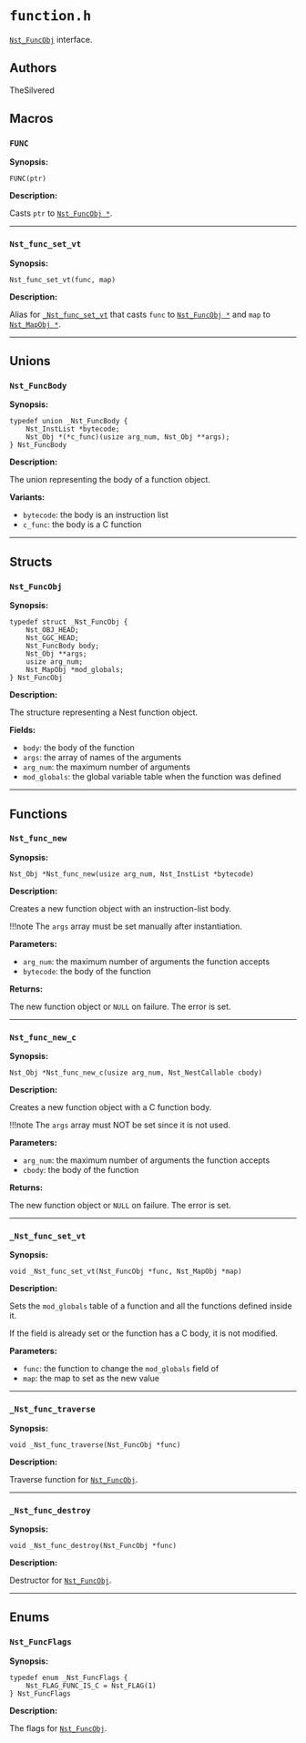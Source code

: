 # `function.h`

[`Nst_FuncObj`](c_api-function.md#nst_funcobj) interface.

## Authors

TheSilvered

## Macros

### `FUNC`

**Synopsis:**

```better-c
FUNC(ptr)
```

**Description:**

Casts `ptr` to [`Nst_FuncObj *`](c_api-function.md#nst_funcobj).

---

### `Nst_func_set_vt`

**Synopsis:**

```better-c
Nst_func_set_vt(func, map)
```

**Description:**

Alias for [`_Nst_func_set_vt`](c_api-function.md#_nst_func_set_vt) that casts
`func` to [`Nst_FuncObj *`](c_api-function.md#nst_funcobj) and `map` to
[`Nst_MapObj *`](c_api-map.md#nst_mapobj).

---

## Unions

### `Nst_FuncBody`

**Synopsis:**

```better-c
typedef union _Nst_FuncBody {
    Nst_InstList *bytecode;
    Nst_Obj *(*c_func)(usize arg_num, Nst_Obj **args);
} Nst_FuncBody
```

**Description:**

The union representing the body of a function object.

**Variants:**

- `bytecode`: the body is an instruction list
- `c_func`: the body is a C function

---

## Structs

### `Nst_FuncObj`

**Synopsis:**

```better-c
typedef struct _Nst_FuncObj {
    Nst_OBJ_HEAD;
    Nst_GGC_HEAD;
    Nst_FuncBody body;
    Nst_Obj **args;
    usize arg_num;
    Nst_MapObj *mod_globals;
} Nst_FuncObj
```

**Description:**

The structure representing a Nest function object.

**Fields:**

- `body`: the body of the function
- `args`: the array of names of the arguments
- `arg_num`: the maximum number of arguments
- `mod_globals`: the global variable table when the function was defined

---

## Functions

### `Nst_func_new`

**Synopsis:**

```better-c
Nst_Obj *Nst_func_new(usize arg_num, Nst_InstList *bytecode)
```

**Description:**

Creates a new function object with an instruction-list body.

!!!note
    The `args` array must be set manually after instantiation.

**Parameters:**

- `arg_num`: the maximum number of arguments the function accepts
- `bytecode`: the body of the function

**Returns:**

The new function object or `NULL` on failure. The error is set.

---

### `Nst_func_new_c`

**Synopsis:**

```better-c
Nst_Obj *Nst_func_new_c(usize arg_num, Nst_NestCallable cbody)
```

**Description:**

Creates a new function object with a C function body.

!!!note
    The `args` array must NOT be set since it is not used.

**Parameters:**

- `arg_num`: the maximum number of arguments the function accepts
- `cbody`: the body of the function

**Returns:**

The new function object or `NULL` on failure. The error is set.

---

### `_Nst_func_set_vt`

**Synopsis:**

```better-c
void _Nst_func_set_vt(Nst_FuncObj *func, Nst_MapObj *map)
```

**Description:**

Sets the `mod_globals` table of a function and all the functions defined inside
it.

If the field is already set or the function has a C body, it is not modified.

**Parameters:**

- `func`: the function to change the `mod_globals` field of
- `map`: the map to set as the new value

---

### `_Nst_func_traverse`

**Synopsis:**

```better-c
void _Nst_func_traverse(Nst_FuncObj *func)
```

**Description:**

Traverse function for [`Nst_FuncObj`](c_api-function.md#nst_funcobj).

---

### `_Nst_func_destroy`

**Synopsis:**

```better-c
void _Nst_func_destroy(Nst_FuncObj *func)
```

**Description:**

Destructor for [`Nst_FuncObj`](c_api-function.md#nst_funcobj).

---

## Enums

### `Nst_FuncFlags`

**Synopsis:**

```better-c
typedef enum _Nst_FuncFlags {
    Nst_FLAG_FUNC_IS_C = Nst_FLAG(1)
} Nst_FuncFlags
```

**Description:**

The flags for [`Nst_FuncObj`](c_api-function.md#nst_funcobj).

